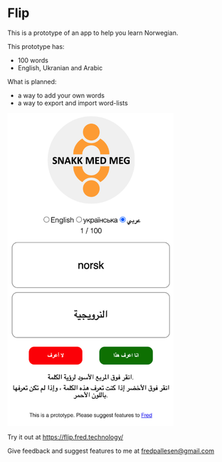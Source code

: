 # Flip

This is a prototype of an app to help you learn Norwegian.

This prototype has:
- 100 words
- English, Ukranian and Arabic

What is planned:
- a way to add your own words
- a way to export and import word-lists



<img src="./docs/flip.png" width="374" />

Try it out at https://flip.fred.technology/

Give feedback and suggest features to me at 
fredpallesen@gmail.com